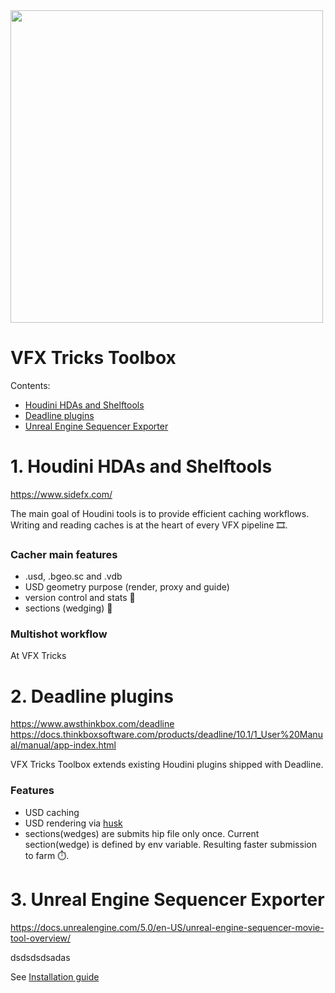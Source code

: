 <img src="https://user-images.githubusercontent.com/9046931/172026803-81ad8335-fa79-42b7-989d-2fd32e1f2168.svg" width="500">

# VFX Tricks Toolbox

Contents:
- [Houdini HDAs and Shelftools](https://github.com/VFX-Tricks/VFX-Tricks-Toolbox/edit/main/README.md#1-houdini-hdas-and-shelftools)
- [Deadline plugins](https://github.com/VFX-Tricks/VFX-Tricks-Toolbox/edit/main/README.md#2-deadline-plugins)
- [Unreal Engine Sequencer Exporter](https://github.com/VFX-Tricks/VFX-Tricks-Toolbox/edit/main/README.md#3-unreal-engine-sequencer-exporter)

# 1. Houdini HDAs and Shelftools
https://www.sidefx.com/

The main goal of Houdini tools is to provide efficient caching workflows. Writing and reading caches is at the heart of every VFX pipeline 🎞️.

### Cacher main features
- .usd, .bgeo.sc and .vdb
- USD geometry purpose (render, proxy and guide)
- version control and stats 📝
- sections (wedging) 🍕

### Multishot workflow
At VFX Tricks

# 2. Deadline plugins
https://www.awsthinkbox.com/deadline
https://docs.thinkboxsoftware.com/products/deadline/10.1/1_User%20Manual/manual/app-index.html

VFX Tricks Toolbox extends existing Houdini plugins shipped with Deadline.

### Features
- USD caching
- USD rendering via [husk](https://www.sidefx.com/docs/houdini/ref/utils/husk.html)
- sections(wedges) are submits hip file only once. Current section(wedge) is defined by env variable. Resulting faster submission to farm ⏱️.

# 3. Unreal Engine Sequencer Exporter
https://docs.unrealengine.com/5.0/en-US/unreal-engine-sequencer-movie-tool-overview/

dsdsdsdsadas



See [Installation guide](VFXTricksToolbox_install_guide_en.pdf)


